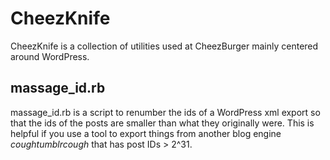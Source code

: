 CheezKnife
==========

CheezKnife is a collection of utilities used at CheezBurger mainly centered around
WordPress.


massage_id.rb
-------------

massage_id.rb is a script to renumber the ids of a WordPress xml export so that the
ids of the posts are smaller than what they originally were. This is helpful
if you use a tool to export things from another blog engine *coughtumblrcough* that
has post IDs > 2^31.


